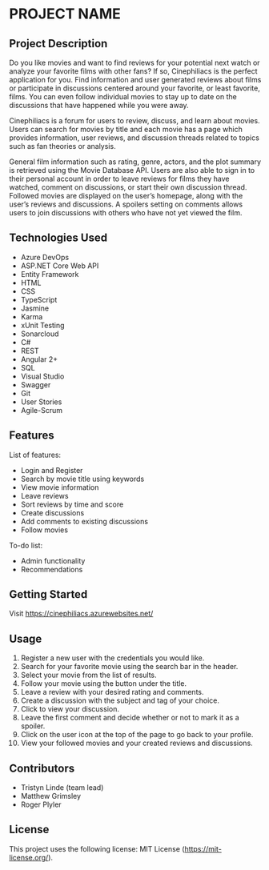 # PROJECT NAME

## Project Description

Do you like movies and want to find reviews for your potential next watch or analyze your favorite films with other fans? If so, Cinephiliacs is the perfect application for you. Find information and user generated reviews about films or participate in discussions centered around your favorite, or least favorite, films. You can even follow individual movies to stay up to date on the discussions that have happened while you were away.

Cinephiliacs is a forum for users to review, discuss, and learn about movies. Users can search for movies by title and each movie has a page which provides information, user reviews, and discussion threads related to topics such as fan theories or analysis.

General film information such as rating, genre, actors, and the plot summary is retrieved using the Movie Database API. Users are also able to sign in to their personal account in order to leave reviews for films they have watched, comment on discussions, or start their own discussion thread. Followed movies are displayed on the user’s homepage, along with the user’s reviews and discussions. A spoilers setting on comments allows users to join discussions with others who have not yet viewed the film.

## Technologies Used

* Azure DevOps
* ASP.NET Core Web API
* Entity Framework
* HTML
* CSS
* TypeScript
* Jasmine
* Karma
* xUnit Testing
* Sonarcloud
* C#
* REST
* Angular 2+
* SQL
* Visual Studio
* Swagger
* Git
* User Stories
* Agile-Scrum

## Features

List of features:
* Login and Register
* Search by movie title using keywords
* View movie information
* Leave reviews
* Sort reviews by time and score
* Create discussions
* Add comments to existing discussions
* Follow movies

To-do list:
* Admin functionality
* Recommendations

## Getting Started
   
Visit https://cinephiliacs.azurewebsites.net/

## Usage

1. Register a new user with the credentials you would like.
2. Search for your favorite movie using the search bar in the header.
3. Select your movie from the list of results.
4. Follow your movie using the button under the title.
5. Leave a review with your desired rating and comments. 
6. Create a discussion with the subject and tag of your choice.
7. Click to view your discussion.
8. Leave the first comment and decide whether or not to mark it as a spoiler. 
9. Click on the user icon at the top of the page to go back to your profile.
10. View your followed movies and your created reviews and discussions.


## Contributors

* Tristyn Linde (team lead)
* Matthew Grimsley
* Roger Plyler

## License

This project uses the following license: MIT License (https://mit-license.org/).
